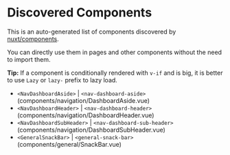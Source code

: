 # Discovered Components

This is an auto-generated list of components discovered by [nuxt/components](https://github.com/nuxt/components).

You can directly use them in pages and other components without the need to import them.

**Tip:** If a component is conditionally rendered with `v-if` and is big, it is better to use `Lazy` or `lazy-` prefix to lazy load.

- `<NavDashboardAside>` | `<nav-dashboard-aside>` (components/navigation/DashboardAside.vue)
- `<NavDashboardHeader>` | `<nav-dashboard-header>` (components/navigation/DashboardHeader.vue)
- `<NavDashboardSubHeader>` | `<nav-dashboard-sub-header>` (components/navigation/DashboardSubHeader.vue)
- `<GeneralSnackBar>` | `<general-snack-bar>` (components/general/SnackBar.vue)
